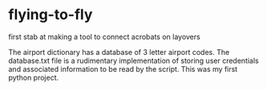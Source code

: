 # flying-to-fly
first stab at making a tool to connect acrobats on layovers

The airport dictionary has a database of 3 letter airport codes. The database.txt file is a rudimentary implementation of storing user credentials and associated information to be read by the script. This was my first python project.
